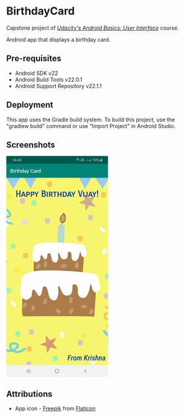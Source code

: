 # BirthdayCard
 Capstone project of <i><a href = "https://www.udacity.com/course/android-basics-user-interface--ud834" title="Udacity's Android Basics: User Interface"> Udacity's Android Basics: User Interface</a></i> course.
 
 Android app that displays a birthday card.

Pre-requisites
--------------
<ul>
<li>Android SDK v22</li>
<li>Android Build Tools v22.0.1</li>
<li>Android Support Repository v22.1.1</li> 
</ul>

Deployment
----------
This app uses the Gradle build system. To build this project, use the "gradlew build" command or use "Import Project" in Android Studio.
 
Screenshots
-----------
<img src="screenshots/BirthdayCard.jpg" width="270" height="585" alt="Birthday Card" title="Birthday Card">

Attributions
------------
- App icon - [Freepik](https://www.flaticon.com/authors/freepik) from [Flaticon](https://www.flaticon.com)
